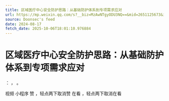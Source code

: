 ```yaml
---
title: 区域医疗中心安全防护思路：从基础防护体系到专项需求应对
url: https://mp.weixin.qq.com/s?__biz=MzAwNTgyODU3NQ==&mid=2651125673&idx=1&sn=c4ba2378fcf5a07a6884d5bd7899e328
source: Doonsec's feed
date: 2024-08-17
fetch_date: 2025-10-06T18:01:10.976884
---
```


# 区域医疗中心安全防护思路：从基础防护体系到专项需求应对

：
，
。

视频
小程序
赞
，轻点两下取消赞
在看
，轻点两下取消在看